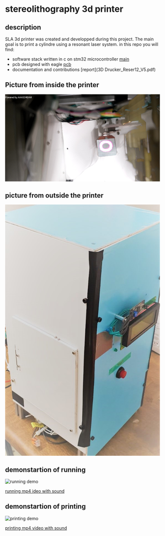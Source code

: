 # stereolithography 3d printer

## description

SLA 3d printer was created and developped during this project.
The main goal is to print a cylindre using a resonant laser system.
in this repo you will find:
- software stack written in c on stm32 microcontroller [main](/Src/main.c)
- pcb designed with eagle [pcb](pcb_eagle/)
- documentation and contributions [report](3D Drucker_Reser12_V5.pdf)

## Picture from inside the printer 
![inside](inside.jpg)

## picture from outside the printer
![inside](outside.jpg)

## demonstartion of running
![running demo](running.gif)

[running mp4 ideo with sound](running.mp4)


## demonstartion of printing
![printing demo](printing.gif)

[printing mp4 video with sound](printing.mp4)

